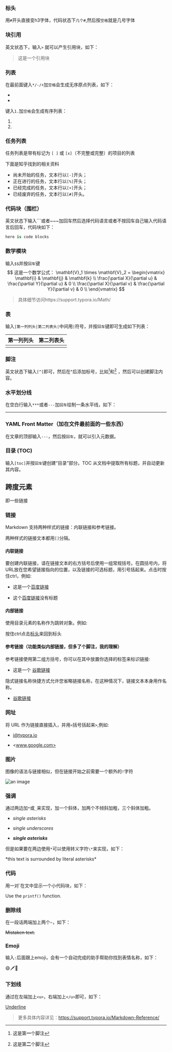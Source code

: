 ### 标头

用`#`开头直接变h3字体，代码状态下`几个#`,然后按`空格`就是几号字体

### 块引用

英文状态下，输入`>` 就可以产生引用块，如下：

> 这是一个引用块

### 列表

在最前面键入`*/-/+`加`空格`会生成无序原点列表，如下：

- 
- 

键入`1.`加`空格`会生成有序列表：

1. 
2. 

### 任务列表

任务列表是带有标记为 `[ ]` 或 `[x]`（不完整或完整）的项目的列表

下面是知乎找到的相关资料

- 尚未开始的任务，文本行以`[-]`开头；
- 正在进行的任务，文本行以`[%]`开头；
- 已经完成的任务，文本行以`[+]`开头；
- 已经废弃的任务，文本行以`[#]`开头。

### 代码块（围栏）

英文状态下输入```或者~~~加回车然后选择代码语言或者不按回车自己输入代码语言后回车，代码块如下：

~~~python
here is code blocks
~~~

### 数学模块

输入`$$`并按`回车`键
$$
这是一个数学公式：
\mathbf{V}_1 \times \mathbf{V}_2 =  \begin{vmatrix}
\mathbf{i} & \mathbf{j} & \mathbf{k} \\
\frac{\partial X}{\partial u} &  \frac{\partial Y}{\partial u} & 0 \\
\frac{\partial X}{\partial v} &  \frac{\partial Y}{\partial v} & 0 \\
\end{vmatrix}
$$

> 具体细节访问https://support.typora.io/Math/

### 表

输入`|第一列列头|第二列表头|`中间用`|`符号，并按`回车`键即可生成如下列表：

| 第一列列头 | 第二列表头 |
| ---------- | ---------- |
|            |            |

### 脚注

英文状态下输入`[^]`即可，然后在^后添加标号，比如[^1]和[^2] ，然后可以创建脚注内容。

[^1]: 这是第**一**个脚注

[^2]:这是第**二**个脚注

### 水平划分线

在空白行输入`***`或者`---`加`回车`绘制一条水平线，如下：

---

### YAML Front Matter（加在文件最前面的一些东西）

在文章的顶部输入`---`，然后按`回车`，就可以引入元数据。

### 目录 (TOC)

输入`[toc]`并按`回车`键创建“目录”部分。TOC 从文档中提取所有标题，并自动更新其内容。

## 跨度元素

即一些链接

### 链接

Markdown 支持两种样式的链接：内联链接和参考链接。

两种样式的链接文本都用`[]`分隔。

#### 内联链接

要创建内联链接，请在链接文本的右方括号后使用一组常规括号。在圆括号内，将URL放在您希望链接指向的位置，以及链接的可选标题，用引号括起来。点击时按住ctrl，例如:

- 这是一个[百度链接](https://www.baidu.com/ "百度")

- 这个[百度链接](https://www.baidu.com/)没有标题

#### 内部链接

使用目录元素的名称作为跳转对象。例如:

按住ctrl点击[标头](#标头)来回到标头

#### 参考链接（功能类似内部链接，但多了个脚注，我的理解）

参考链接使用第二组方括号，你可以在其中放置你选择的标签来标识链接:

- 这是一个 [谷歌链接][1] 

  [1]: http://google.com/

隐式链接名称快捷方式允许您省略链接名称，在这种情况下，链接文本本身用作名称。

- [谷歌链接][]

  [谷歌链接]: http://google.com/

### 网址

将 URL 作为链接直接插入，并用`<`括号括起来`>`,例如:

- <i@typora.io>

- <www.google.com>

### 图片

图像的语法与链接相似，但在链接开始之前需要一个额外的`!`字符

![an image](path)

### 强调

通过两边加`*`或`_`来实现，加一个斜体，加两个不倾斜加粗，三个斜体加粗。

- *single asterisks*

- *_single underscores_*

- ***single asterisks***

但是如果要在两边使用`*`可以使用转义字符`\*`来实现，如下：

\*this text is surrounded by literal asterisks\*

### 代码

用一对`在文中显示一个小代码块，如下：

Use the `printf()` function.

### 删除线

在一段话两端加上两个`~`，如下：

~~Mistaken text.~~

### Emoji 

输入`:`后面跟上emoji，会有一个自动完成的助手帮助你找到表情名称，如下：

:smile::dagger::key:



### 下划线 

通过在左端加上`<u>`，右端加上`</u>`即可，如下：

<u>Underline</u>



> 更多具体内容详见：https://support.typora.io/Markdown-Reference/

